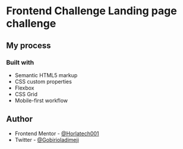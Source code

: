 # Frontend Challenge Landing page challenge

## My process

### Built with

- Semantic HTML5 markup
- CSS custom properties
- Flexbox
- CSS Grid
- Mobile-first workflow

## Author

- Frontend Mentor - [@Horlatech001](https://www.frontendmentor.io/profile/Horlatech001)
- Twitter - [@Gobirioladimeji](https://www.twitter.com/Gobirioladimeji)